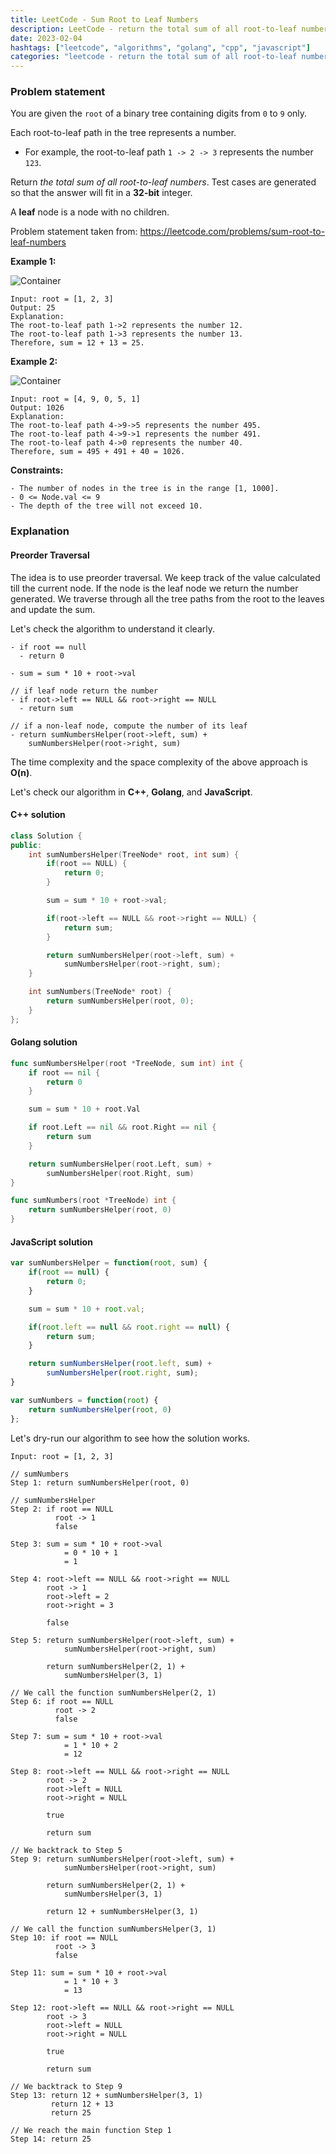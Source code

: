 ```yaml
---
title: LeetCode - Sum Root to Leaf Numbers
description: LeetCode - return the total sum of all root-to-leaf numbers using C++, Golang, and JavaScript.
date: 2023-02-04
hashtags: ["leetcode", "algorithms", "golang", "cpp", "javascript"]
categories: "leetcode - return the total sum of all root-to-leaf numbers, c++, golang, javascript"
---
```


### Problem statement

You are given the `root` of a binary tree containing digits from `0` to `9` only.

Each root-to-leaf path in the tree represents a number.

* For example, the root-to-leaf path `1 -> 2 -> 3` represents the number `123`.

Return *the total sum of all root-to-leaf numbers*. Test cases are generated so that the answer will fit in a **32-bit** integer.

A **leaf** node is a node with no children.

Problem statement taken from: <a href='https://leetcode.com/problems/sum-root-to-leaf-numbers' target='_blank'>https://leetcode.com/problems/sum-root-to-leaf-numbers</a>

**Example 1:**

![Container](./../path-sum-2.png)

```
Input: root = [1, 2, 3]
Output: 25
Explanation:
The root-to-leaf path 1->2 represents the number 12.
The root-to-leaf path 1->3 represents the number 13.
Therefore, sum = 12 + 13 = 25.
```

**Example 2:**

![Container](./../sum-root-leaf.png)

```
Input: root = [4, 9, 0, 5, 1]
Output: 1026
Explanation:
The root-to-leaf path 4->9->5 represents the number 495.
The root-to-leaf path 4->9->1 represents the number 491.
The root-to-leaf path 4->0 represents the number 40.
Therefore, sum = 495 + 491 + 40 = 1026.
```

**Constraints:**

```
- The number of nodes in the tree is in the range [1, 1000].
- 0 <= Node.val <= 9
- The depth of the tree will not exceed 10.
```

### Explanation

#### Preorder Traversal

The idea is to use preorder traversal. We keep track of the value calculated till the current node. If the node is the leaf node we return the number generated. We traverse through all the tree paths from the root to the leaves
and update the sum.

Let's check the algorithm to understand it clearly.

```
- if root == null
  - return 0

- sum = sum * 10 + root->val

// if leaf node return the number
- if root->left == NULL && root->right == NULL
  - return sum

// if a non-leaf node, compute the number of its leaf
- return sumNumbersHelper(root->left, sum) +
    sumNumbersHelper(root->right, sum)
```

The time complexity and the space complexity of the above approach is **O(n)**.

Let's check our algorithm in **C++**, **Golang**, and **JavaScript**.

#### C++ solution

```cpp
class Solution {
public:
    int sumNumbersHelper(TreeNode* root, int sum) {
        if(root == NULL) {
            return 0;
        }

        sum = sum * 10 + root->val;

        if(root->left == NULL && root->right == NULL) {
            return sum;
        }

        return sumNumbersHelper(root->left, sum) +
            sumNumbersHelper(root->right, sum);
    }

    int sumNumbers(TreeNode* root) {
        return sumNumbersHelper(root, 0);
    }
};
```

#### Golang solution

```go
func sumNumbersHelper(root *TreeNode, sum int) int {
    if root == nil {
        return 0
    }

    sum = sum * 10 + root.Val

    if root.Left == nil && root.Right == nil {
        return sum
    }

    return sumNumbersHelper(root.Left, sum) +
        sumNumbersHelper(root.Right, sum)
}

func sumNumbers(root *TreeNode) int {
    return sumNumbersHelper(root, 0)
}
```

#### JavaScript solution

```javascript
var sumNumbersHelper = function(root, sum) {
    if(root == null) {
        return 0;
    }

    sum = sum * 10 + root.val;

    if(root.left == null && root.right == null) {
        return sum;
    }

    return sumNumbersHelper(root.left, sum) +
        sumNumbersHelper(root.right, sum);
}

var sumNumbers = function(root) {
    return sumNumbersHelper(root, 0)
};
```

Let's dry-run our algorithm to see how the solution works.

```
Input: root = [1, 2, 3]

// sumNumbers
Step 1: return sumNumbersHelper(root, 0)

// sumNumbersHelper
Step 2: if root == NULL
          root -> 1
          false

Step 3: sum = sum * 10 + root->val
            = 0 * 10 + 1
            = 1

Step 4: root->left == NULL && root->right == NULL
        root -> 1
        root->left = 2
        root->right = 3

        false

Step 5: return sumNumbersHelper(root->left, sum) +
            sumNumbersHelper(root->right, sum)

        return sumNumbersHelper(2, 1) +
            sumNumbersHelper(3, 1)

// We call the function sumNumbersHelper(2, 1)
Step 6: if root == NULL
          root -> 2
          false

Step 7: sum = sum * 10 + root->val
            = 1 * 10 + 2
            = 12

Step 8: root->left == NULL && root->right == NULL
        root -> 2
        root->left = NULL
        root->right = NULL

        true

        return sum

// We backtrack to Step 5
Step 9: return sumNumbersHelper(root->left, sum) +
            sumNumbersHelper(root->right, sum)

        return sumNumbersHelper(2, 1) +
            sumNumbersHelper(3, 1)

        return 12 + sumNumbersHelper(3, 1)

// We call the function sumNumbersHelper(3, 1)
Step 10: if root == NULL
          root -> 3
          false

Step 11: sum = sum * 10 + root->val
            = 1 * 10 + 3
            = 13

Step 12: root->left == NULL && root->right == NULL
        root -> 3
        root->left = NULL
        root->right = NULL

        true

        return sum

// We backtrack to Step 9
Step 13: return 12 + sumNumbersHelper(3, 1)
         return 12 + 13
         return 25

// We reach the main function Step 1
Step 14: return 25
```

